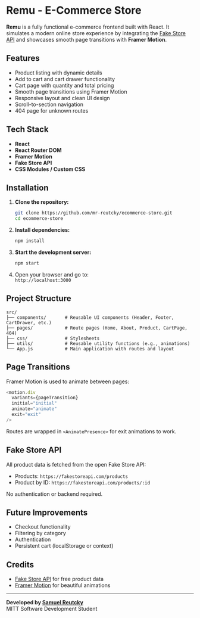 # Remu - E-Commerce Store

**Remu** is a fully functional e-commerce frontend built with React. It simulates a modern online store experience by integrating the [Fake Store API](https://fakestoreapi.com) and showcases smooth page transitions with **Framer Motion**.

## Features

- Product listing with dynamic details
- Add to cart and cart drawer functionality
- Cart page with quantity and total pricing
- Smooth page transitions using Framer Motion
- Responsive layout and clean UI design
- Scroll-to-section navigation
- 404 page for unknown routes

## Tech Stack

- **React**
- **React Router DOM**
- **Framer Motion**
- **Fake Store API**
- **CSS Modules / Custom CSS**

## Installation

1. **Clone the repository:**
   ```bash
   git clone https://github.com/mr-reutcky/ecommerce-store.git
   cd ecommerce-store
   ```

2. **Install dependencies:**
   ```bash
   npm install
   ```

3. **Start the development server:**
   ```bash
   npm start
   ```

4. Open your browser and go to:  
   `http://localhost:3000`

## Project Structure

```
src/
├── components/       # Reusable UI components (Header, Footer, CartDrawer, etc.)
├── pages/            # Route pages (Home, About, Product, CartPage, 404)
├── css/              # Stylesheets
├── utils/            # Reusable utility functions (e.g., animations)
└── App.js            # Main application with routes and layout
```

## Page Transitions

Framer Motion is used to animate between pages:

```js
<motion.div
  variants={pageTransition}
  initial="initial"
  animate="animate"
  exit="exit"
/>
```

Routes are wrapped in `<AnimatePresence>` for exit animations to work.

## Fake Store API

All product data is fetched from the open Fake Store API:
- Products: `https://fakestoreapi.com/products`
- Product by ID: `https://fakestoreapi.com/products/:id`

No authentication or backend required.

## Future Improvements

- Checkout functionality
- Filtering by category
- Authentication
- Persistent cart (localStorage or context)

## Credits

- [Fake Store API](https://fakestoreapi.com) for free product data
- [Framer Motion](https://www.framer.com/motion/) for beautiful animations

---

**Developed by [Samuel Reutcky](https://github.com/mr-reutcky)**  
MITT Software Development Student  
